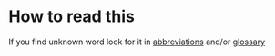 # How to read this

If you find unknown word look for it in [abbreviations](./abbrs.md) and/or [glossary](./glossary.md)

